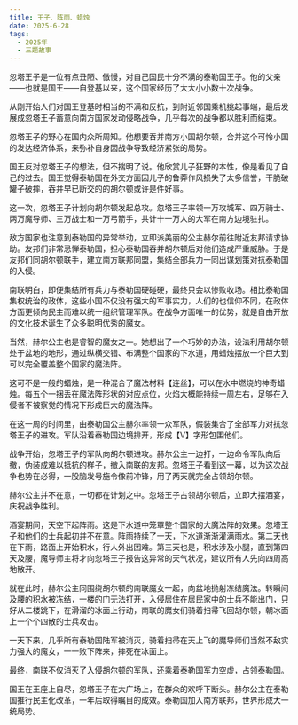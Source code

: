 ```yaml
---
title: 王子、阵雨、蜡烛
date: 2025-6-28
tags:
  - 2025年
  - 三题故事
---
```


忽塔王子是一位有点丑陋、傲慢，对自己国民十分不满的泰勒国王子。他的父亲——也就是国王——自登基以来，这个国家经历了大大小小数十次战争。

从刚开始人们对国王登基时相当的不满和反抗，到附近邻国乘机挑起事端，最后发展成忽塔王子蓄意向南方国家发动侵略战争，几乎每次的战争都以胜利而结束。

忽塔王子的野心在国内众所周知。他想要吞并南方小国胡尔顿，合并这个可怜小国的发达经济体系，来弥补自身因战争导致经济紧张的局势。

国王反对忽塔王子的想法，但不揣明了说。他欣赏儿子狂野的本性，像是看见了自己的过去。国王觉得泰勒国在外交方面因儿子的鲁莽作风损失了太多信誉，干脆破罐子破摔，吞并早已断交的的胡尔顿或许是件好事。

这一次，忽塔王子计划向胡尔顿发起总攻。忽塔王子率领一万攻城军、四万骑士、两万魔导师、三万战士和一万弓箭手，共计十一万人的大军在南方边境驻扎。

敌方国家也注意到泰勒国的异常举动，立即派美丽的公主赫尔前往附近友邦请求协助。友邦们非常忌惮泰勒国，担心泰勒国吞并胡尔顿后对他们造成严重威胁。于是友邦们同胡尔顿联手，建立南方联邦同盟，集结全部兵力一同出谋划策对抗泰勒国的入侵。

南联明白，即便集结所有兵力与泰勒国硬碰硬，最终只会以惨败收场。相比泰勒国集权统治的政体，这些小国不仅没有强大的军事实力，人们的也信仰不同，在政体方面更倾向民主而难以统一组织管理军队。在战争方面唯一的优势，就是自由开放的文化技术诞生了众多聪明优秀的魔女。

当然，赫尔公主也是睿智的魔女之一。她想出了一个巧妙的办法，设法利用胡尔顿处于盆地的地形，通过纵横交错、布满整个国家的下水道，用蜡烛摆放一个巨大到可以完全覆盖整个国家的魔法阵。

这可不是一般的蜡烛，是一种混合了魔法材料【连丝】，可以在水中燃烧的神奇蜡烛。每五个一捆丢在魔法阵形状的对应点位，火焰大概能持续一周左右，足够在入侵者不被察觉的情况下形成巨大的魔法阵。

在这一周的时间里，由泰勒国公主赫尔率领一众军队，假装集合了全部军力对抗忽塔王子的进攻。军队沿着泰勒国边境排开，形成【V】字形包围他们。

战争开始，忽塔王子的军队向胡尔顿进攻。赫尔公主一边打，一边命令军队向后撤，伪装成难以抵抗的样子，撤入南联的友邦。忽塔王子看到这一幕，以为这次战争也势在必得，一股脑发号施令像前冲锋，用了两天就完全占领胡尔顿。

赫尔公主并不在意，一切都在计划之中。忽塔王子占领胡尔顿后，立即大摆酒宴，庆祝战争胜利。

酒宴期间，天空下起阵雨。这是下水道中笼罩整个国家的大魔法阵的效果。忽塔王子和他们的士兵起初并不在意。阵雨持续了一天，下水道渐渐灌满雨水。第二天也在下雨，路面上开始积水，行人外出困难。第三天也是，积水涉及小腿，直到第四天及腰，魔导师主将才向忽塔王子报告这异常的天气状况，建议所有人先向四周高地散开。

就在此时，赫尔公主同围绕胡尔顿的南联魔女一起，向盆地抛射冻结魔法。转瞬间及腰的积水被冻结，一楼的门无法打开，入侵居住在居民家中的士兵不能出门，只好从二楼跳下，在滑溜的冰面上行动，南联的魔女们骑着扫帚飞回胡尔顿，朝冰面上一个个四散的士兵攻击。

一天下来，几乎所有泰勒国陆军被消灭，骑着扫帚在天上飞的魔导师们当然不敌实力强大的魔女，一一败下阵来，摔死在冰面上。

最终，南联不仅消灭了入侵胡尔顿的军队，还乘着泰勒国军力空虚，占领泰勒国。

国王在王座上自尽，忽塔王子在大广场上，在群众的欢呼下断头。赫尔公主在泰勒国推行民主化改革，一年后取得瞩目的成效。泰勒国加入南方联邦，世界形成大一统局势。

